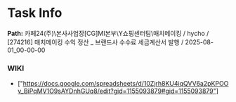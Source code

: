 # Task Info

**Path:** 카페24(주)\본사사업장\[CG]MI본부\Y쇼핑센터팀\매치메이킹 / hycho / [274216] 매치메이킹 수익 정산 _ 브랜드사 수수료 세금계산서 발행 / 2025-08-01_00-00-00

### WIKI
- ["https://docs.google.com/spreadsheets/d/10Zjrh8KU4iqQVV6a2pKPOOv_BiPqMV1O9sAYDnhGUq8/edit?gid=1155093879#gid=1155093879"]

